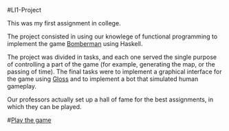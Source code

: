 #LI1-Project

This was my first assignment in college.

The project consisted in using our knowlege of functional programming to implement the game [Bomberman](https://en.wikipedia.org/wiki/Bomberman) using Haskell.

The project was divided in tasks, and each one served the single purpose of controlling a part of the game (for example, generating the map, or the passing of time). The final tasks were to implement a graphical interface for the game using [Gloss](http://hackage.haskell.org/package/gloss) and to implement a bot that simulated human gameplay.

Our professors actually set up a hall of fame for the best assignments, in which they can be played.

#[Play the game](https://haslab.github.io/Teaching/LI1/1617_web/li1g156/web/G_2016li1g156.jsexe/run.html)
